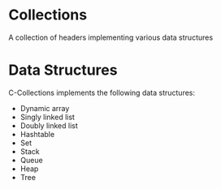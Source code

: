 # Collections

A collection of headers implementing various data structures

# Data Structures

C-Collections implements the following data structures:
* Dynamic array
* Singly linked list
* Doubly linked list
* Hashtable
* Set
* Stack
* Queue
* Heap
* Tree
